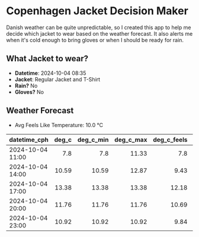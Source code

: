 
# Copenhagen Jacket Decision Maker

Danish weather can be quite unpredictable, so I created this app to help me decide which jacket to wear based on the weather forecast. 
It also alerts me when it's cold enough to bring gloves or when I should be ready for rain.

## What Jacket to wear?

- **Datetime**: 2024-10-04 08:35
- **Jacket**: Regular Jacket and T-Shirt
- **Rain?** No
- **Gloves?** No

## Weather Forecast
- Avg Feels Like Temperature: 10.0 °C

| datetime_cph     |   deg_c |   deg_c_min |   deg_c_max |   deg_c_feels | weather   | wind   | rain   |
|:-----------------|--------:|------------:|------------:|--------------:|:----------|:-------|:-------|
| 2024-10-04 11:00 |    7.8  |        7.8  |       11.33 |          7.8  | Clear     | Low    | None   |
| 2024-10-04 14:00 |   10.59 |       10.59 |       12.87 |          9.43 | Clear     | Low    | None   |
| 2024-10-04 17:00 |   13.38 |       13.38 |       13.38 |         12.18 | Clear     | Low    | None   |
| 2024-10-04 20:00 |   11.76 |       11.76 |       11.76 |         10.69 | Clear     | Low    | None   |
| 2024-10-04 23:00 |   10.92 |       10.92 |       10.92 |          9.84 | Clear     | Low    | None   |
        